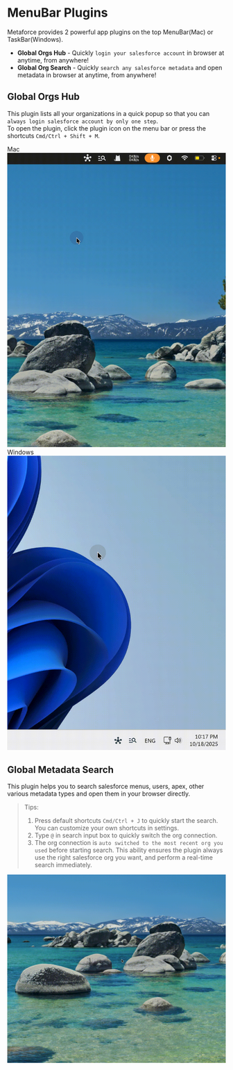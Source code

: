 # MenuBar Plugins

Metaforce provides 2 powerful app plugins on the top MenuBar(Mac) or TaskBar(Windows).

-   **Global Orgs Hub** - Quickly `login your salesforce account` in browser at anytime, from anywhere!
-   **Global Org Search** - Quickly `search any salesforce metadata` and open metadata in browser at anytime, from anywhere!

## Global Orgs Hub

This plugin lists all your organizations in a quick popup so that you can `always login salesforce account by only one step`.  
To open the plugin, click the plugin icon on the menu bar or press the shortcuts `Cmd/Ctrl + Shift + M`.

<div class="flex-images">
    <div style="width:100%;">Mac<img src="/pages/gettingStarted/images/plugin-orgs-hub-mac.gif"></div>
    <div style="width:100%;">Windows<img src="/pages/gettingStarted/images/plugin-orgs-hub-win.gif"></div>
</div>

## Global Metadata Search

This plugin helps you to search salesforce menus, users, apex, other various metadata types and open them in your browser directly.

> Tips:
>
> 1.  Press default shortcuts `Cmd/Ctrl + J` to quickly start the search. You can customize your own shortcuts in settings.
> 2.  Type `@` in search input box to quickly switch the org connection.
> 3.  The org connection is `auto switched to the most recent org you used` before starting search. This ability ensures the plugin always use the right salesforce org you want, and perform a real-time search immediately.

![Add a new org](./images/plugin-orgs-search-mac.gif)
